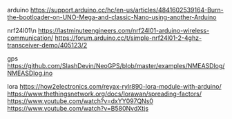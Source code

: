 arduino
https://support.arduino.cc/hc/en-us/articles/4841602539164-Burn-the-bootloader-on-UNO-Mega-and-classic-Nano-using-another-Arduino

nrf24l01\n
https://lastminuteengineers.com/nrf24l01-arduino-wireless-communication/
https://forum.arduino.cc/t/simple-nrf24l01-2-4ghz-transceiver-demo/405123/2

gps
https://github.com/SlashDevin/NeoGPS/blob/master/examples/NMEASDlog/NMEASDlog.ino

lora
https://how2electronics.com/reyax-rylr890-lora-module-with-arduino/
https://www.thethingsnetwork.org/docs/lorawan/spreading-factors/
https://www.youtube.com/watch?v=dxYY097QNs0
https://www.youtube.com/watch?v=B580NvdXtjs
